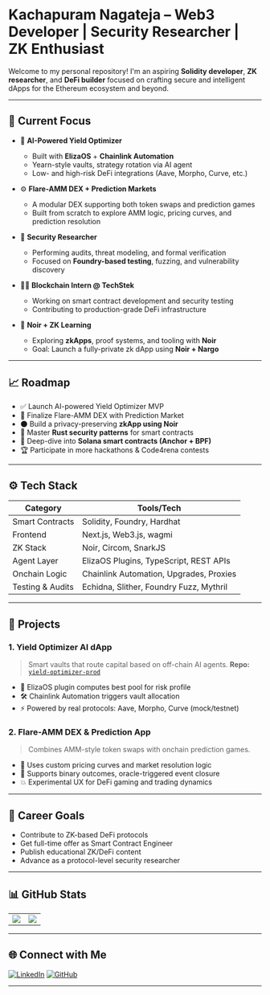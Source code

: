 
#  Kachapuram Nagateja – Web3 Developer | Security Researcher | ZK Enthusiast

Welcome to my personal repository! I'm an aspiring **Solidity developer**, **ZK researcher**, and **DeFi builder** focused on crafting secure and intelligent dApps for the Ethereum ecosystem and beyond.

---

## 💼 Current Focus

* 🧠 **AI-Powered Yield Optimizer**

  * Built with **ElizaOS** + **Chainlink Automation**
  * Yearn-style vaults, strategy rotation via AI agent
  * Low- and high-risk DeFi integrations (Aave, Morpho, Curve, etc.)

* ⚙️ **Flare-AMM DEX + Prediction Markets**

  * A modular DEX supporting both token swaps and prediction games
  * Built from scratch to explore AMM logic, pricing curves, and prediction resolution

* 🔐 **Security Researcher**

  * Performing audits, threat modeling, and formal verification
  * Focused on **Foundry-based testing**, fuzzing, and vulnerability discovery

* 👨‍💻 **Blockchain Intern @ TechStek**

  * Working on smart contract development and security testing
  * Contributing to production-grade DeFi infrastructure

* 🌌 **Noir + ZK Learning**

  * Exploring **zkApps**, proof systems, and tooling with **Noir**
  * Goal: Launch a fully-private zk dApp using **Noir + Nargo**
 
    
---

## 📈 Roadmap

* ✅ Launch AI-powered Yield Optimizer MVP
* 🚧 Finalize Flare-AMM DEX with Prediction Market
* 🌑 Build a privacy-preserving **zkApp using Noir**
* 🦀 Master **Rust security patterns** for smart contracts
* 🔮 Deep-dive into **Solana smart contracts (Anchor + BPF)**
* 🏆 Participate in more hackathons & Code4rena contests

---

## ⚙️ Tech Stack

| Category         | Tools/Tech                              |
| ---------------- | --------------------------------------- |
| Smart Contracts  | Solidity, Foundry, Hardhat              |
| Frontend         | Next.js, Web3.js, wagmi                 |
| ZK Stack         | Noir, Circom, SnarkJS                   |
| Agent Layer      | ElizaOS Plugins, TypeScript, REST APIs  |
| Onchain Logic    | Chainlink Automation, Upgrades, Proxies |
| Testing & Audits | Echidna, Slither, Foundry Fuzz, Mythril |

---

## 📁 Projects

### 1. **Yield Optimizer AI dApp**

> Smart vaults that route capital based on off-chain AI agents.
> **Repo:** [`yield-optimizer-prod`](https://github.com/nagatejakachapuram/yield-optimizer-prod)

* 🧠 ElizaOS plugin computes best pool for risk profile
* 🛠️ Chainlink Automation triggers vault allocation
* ⚡ Powered by real protocols: Aave, Morpho, Curve (mock/testnet)

### 2. **Flare-AMM DEX & Prediction App**

> Combines AMM-style token swaps with onchain prediction games.

* 🧬 Uses custom pricing curves and market resolution logic
* 🎲 Supports binary outcomes, oracle-triggered event closure
* 💥 Experimental UX for DeFi gaming and trading dynamics

---

## 🎯 Career Goals

* Contribute to ZK-based DeFi protocols
* Get full-time offer as Smart Contract Engineer
* Publish educational ZK/DeFi content
* Advance as a protocol-level security researcher

---

## 📊 GitHub Stats

<table>
  <tr>
    <td>
      <img src="https://github-readme-stats.vercel.app/api?username=nagatejakachapuram&theme=dark&hide_border=true&include_all_commits=true&count_private=true" />
    </td>
    <td>
      <img src="https://github-readme-stats.vercel.app/api/top-langs/?username=nagatejakachapuram&theme=dark&hide_border=true&layout=compact&hide=jupyter%20notebook" />
    </td>
  </tr>
</table>

---

## 🌐 Connect with Me

[![LinkedIn](https://img.shields.io/badge/LinkedIn-%230077B5.svg?logo=linkedin\&logoColor=white)](https://linkedin.com/in/nagatejakachapuram)
[![GitHub](https://img.shields.io/badge/GitHub-%23121011.svg?logo=github\&logoColor=white)](https://github.com/nagatejakachapuram)

---
